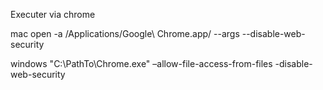 Executer via chrome 

mac
open -a /Applications/Google\ Chrome.app/ --args --disable-web-security

windows
"C:\PathTo\Chrome.exe" –allow-file-access-from-files -disable-web-security